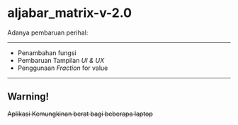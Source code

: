 # aljabar_matrix-v-2.0
Adanya pembaruan perihal:
***
* Penambahan fungsi
* Pembaruan Tampilan _UI & UX_
* Penggunaan _Fraction_ for value
***

## Warning!
 
~~Aplikasi Kemungkinan berat bagi beberapa laptop~~
